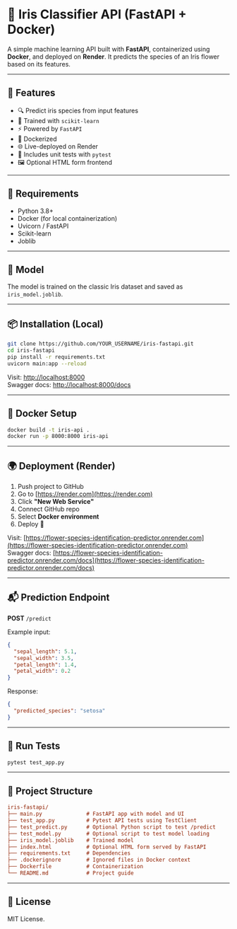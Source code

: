 # 🌸 Iris Classifier API (FastAPI + Docker)

A simple machine learning API built with **FastAPI**, containerized using **Docker**, and deployed on **Render**. It predicts the species of an Iris flower based on its features.

---

## 🚀 Features

- 🔍 Predict iris species from input features
- 🧠 Trained with `scikit-learn`
- ⚡ Powered by `FastAPI`
- 🐳 Dockerized
- 🌐 Live-deployed on Render
- 🧪 Includes unit tests with `pytest`
- 🖼️ Optional HTML form frontend

---

## 🔧 Requirements

- Python 3.8+
- Docker (for local containerization)
- Uvicorn / FastAPI
- Scikit-learn
- Joblib

---

## 🧠 Model

The model is trained on the classic Iris dataset and saved as `iris_model.joblib`.

---

## 📦 Installation (Local)

```bash
git clone https://github.com/YOUR_USERNAME/iris-fastapi.git
cd iris-fastapi
pip install -r requirements.txt
uvicorn main:app --reload
```

Visit: [http://localhost:8000](http://localhost:8000)  
Swagger docs: [http://localhost:8000/docs](http://localhost:8000/docs)

---

## 🐳 Docker Setup

```bash
docker build -t iris-api .
docker run -p 8000:8000 iris-api
```

---

## 🌍 Deployment (Render)

1. Push project to GitHub
2. Go to [https://render.com](https://render.com)
3. Click **"New Web Service"**
4. Connect GitHub repo
5. Select **Docker environment**
6. Deploy 🚀

Visit: [https://flower-species-identification-predictor.onrender.com](https://flower-species-identification-predictor.onrender.com)  
Swagger docs: [https://flower-species-identification-predictor.onrender.com/docs](https://flower-species-identification-predictor.onrender.com/docs)

---

## 📬 Prediction Endpoint

**POST** `/predict`

Example input:

```json
{
  "sepal_length": 5.1,
  "sepal_width": 3.5,
  "petal_length": 1.4,
  "petal_width": 0.2
}
```

Response:

```json
{
  "predicted_species": "setosa"
}
```

---

## 🧪 Run Tests

```bash
pytest test_app.py
```

---

## 📁 Project Structure

```ini
iris-fastapi/
├── main.py              # FastAPI app with model and UI
├── test_app.py          # Pytest API tests using TestClient
├── test_predict.py      # Optional Python script to test /predict
├── test_model.py        # Optional script to test model loading
├── iris_model.joblib    # Trained model
├── index.html           # Optional HTML form served by FastAPI
├── requirements.txt     # Dependencies
├── .dockerignore        # Ignored files in Docker context
├── Dockerfile           # Containerization
└── README.md            # Project guide
```

---

## 📄 License

MIT License.
